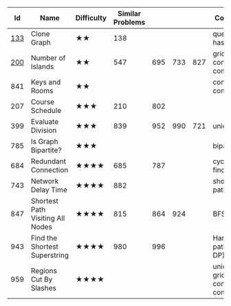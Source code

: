 
Id	| Name |	Difficulty |	Similar Problems	| | | | 						Comments
--- | --- | --- | --- | ---| --- | --- | ---
[133](https://leetcode.com/problems/clone-graph/)	| Clone Graph	| ★★	| 138	| |||						queue + hashtable
[200](https://leetcode.com/problems/number-of-islands/) |	Number of Islands	|★★	|547|	695|	733	|827	|			grid + connected components
841	| Keys and Rooms	|★★			|||||					connected components
207	| Course Schedule	| ★★★	| 210 |	802	| |||					topology sorting
399	|Evaluate Division	|★★★	|839	|952|	990	|721		|		union find
785	|Is Graph Bipartite?	|★★★	|||||							bipartition
684	|Redundant Connection|	★★★★	|685	|787	|||					cycle, union find
743|	Network Delay Time	|★★★★|	882	||||						shortest path
847|	Shortest Path Visiting All Nodes|	★★★★	|815	|864|	924	| |				BFS
943	|Find the Shortest Superstring	|★★★★|	980	|996|||						Hamiltonian path (DFS / DP)
959	|Regions Cut By Slashes	|★★★★	|||||							union find / grid + connected component
